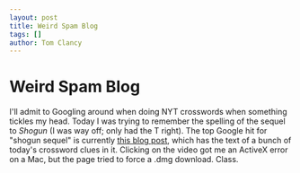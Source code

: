 ```yaml
---
layout: post
title: Weird Spam Blog
tags: []
author: Tom Clancy
---
```


# Weird Spam Blog

I'll admit to Googling around when doing NYT crosswords when something tickles my head. Today I was trying to remember the spelling of the sequel to <em>Shogun</em> (I was way off; only had the T right). The top Google hit for "shogun sequel" is currently <a href="http://ivahmore09.spaces.live.com/blog/cns!B06372C6B8C9D3ED!119.entry" target="_blank">this blog post</a>, which has the text of a bunch of today's crossword clues in it. Clicking on the video got me an ActiveX error on a Mac, but the page tried to force a .dmg download. Class.
